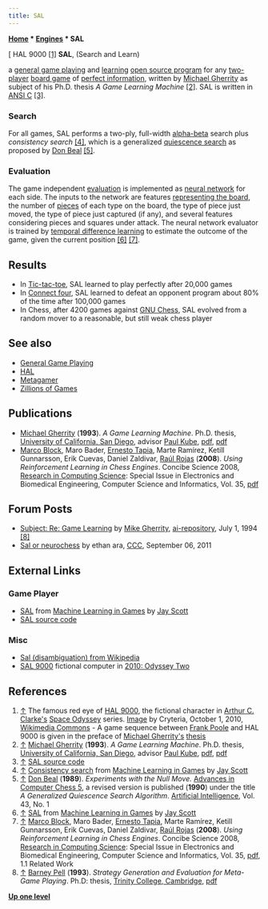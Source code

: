 ```yaml
---
title: SAL
---
```

**[Home](Home "Home") \* [Engines](Engines "Engines") \* SAL**



[ HAL 9000 <a id="cite-note-1" href="#cite-ref-1">[1]</a>
**SAL**, (Search and Learn)  

a [general game playing](General_Game_Playing "General Game Playing") and [learning](Learning "Learning") [open source program](Category:Open_Source "Category:Open Source") for any [two-player](https://en.wikipedia.org/wiki/Two-player_game) [board game](https://en.wikipedia.org/wiki/Board_game) of [perfect information](https://en.wikipedia.org/wiki/Perfect_information), written by [Michael Gherrity](Michael_Gherrity "Michael Gherrity") as subject of his Ph.D. thesis *A Game Learning Machine* <a id="cite-note-2" href="#cite-ref-2">[2]</a>. SAL is written in [ANSI C](C "C") <a id="cite-note-3" href="#cite-ref-3">[3]</a>. 



### Search


For all games, SAL performs a two-ply, full-width [alpha-beta](Alpha-Beta "Alpha-Beta") search plus *consistency search* <a id="cite-note-4" href="#cite-ref-4">[4]</a>, which is a generalized [quiescence search](Quiescence_Search "Quiescence Search") as proposed by [Don Beal](Don_Beal "Don Beal") <a id="cite-note-5" href="#cite-ref-5">[5]</a>. 



### Evaluation


The game independent [evaluation](Evaluation "Evaluation") is implemented as [neural network](Neural_Networks "Neural Networks") for each side. The inputs to the network are features [representing the board](Board_Representation "Board Representation"), the number of [pieces](Pieces "Pieces") of each type on the board, the type of piece just moved, the type of piece just captured (if any), and several features considering pieces and squares under attack. The neural network evaluator is trained by [temporal difference learning](Temporal_Difference_Learning "Temporal Difference Learning") to estimate the outcome of the game, given the current position <a id="cite-note-6" href="#cite-ref-6">[6]</a> <a id="cite-note-7" href="#cite-ref-7">[7]</a>.



## Results


* In [Tic-tac-toe](https://en.wikipedia.org/wiki/Tic-tac-toe), SAL learned to play perfectly after 20,000 games
* In [Connect four](Connect_Four "Connect Four"), SAL learned to defeat an opponent program about 80% of the time after 100,000 games
* In Chess, after 4200 games against [GNU Chess](GNU_Chess "GNU Chess"), SAL evolved from a random mover to a reasonable, but still weak chess player


## See also


* [General Game Playing](General_Game_Playing "General Game Playing")
* [HAL](HAL "HAL")
* [Metagamer](index.php?title=Metagamer&action=edit&redlink=1 "Metagamer (page does not exist)")
* [Zillions of Games](Zillions_of_Games "Zillions of Games")


## Publications


* [Michael Gherrity](Michael_Gherrity "Michael Gherrity") (**1993**). *A Game Learning Machine*. Ph.D. thesis, [University of California, San Diego](https://en.wikipedia.org/wiki/University_of_California,_San_Diego), advisor [Paul Kube](Mathematician#PKube "Mathematician"), [pdf](http://www.gherrity.org/thesis.pdf), [pdf](http://www.top-5000.nl/ps/A%20game%20learning%20machine.pdf)
* [Marco Block](Marco_Block-Berlitz "Marco Block-Berlitz"), Maro Bader, [Ernesto Tapia](http://page.mi.fu-berlin.de/tapia/), Marte Ramírez, Ketill Gunnarsson, Erik Cuevas, Daniel Zaldivar, [Raúl Rojas](Ra%C3%BAl_Rojas "Raúl Rojas") (**2008**). *Using Reinforcement Learning in Chess Engines*. Concibe Science 2008, [Research in Computing Science](http://www.micai.org/rcs/): Special Issue in Electronics and Biomedical Engineering, Computer Science and Informatics, Vol. 35, [pdf](http://page.mi.fu-berlin.de/block/concibe2008.pdf)


## Forum Posts


* [Subject: Re: Game Learning](http://www.cs.cmu.edu/afs/cs/project/ai-repository/ai/areas/games/doc/strategy.txt) by [Mike Gherrity](Michael_Gherrity "Michael Gherrity"), [ai-repository](http://www.cs.cmu.edu/afs/cs/project/ai-repository/ai/), July 1, 1994 <a id="cite-note-8" href="#cite-ref-8">[8]</a>
* [Sal or neurochess](http://www.talkchess.com/forum/viewtopic.php?t=40290) by ethan ara, [CCC](CCC "CCC"), September 06, 2011


## External Links


### Game Player


* [SAL](http://satirist.org/learn-game/systems/sal.html) from [Machine Learning in Games](http://satirist.org/learn-game/) by [Jay Scott](Jay_Scott "Jay Scott")
* [SAL source code](http://www.gherrity.org/sal6.tar.gz)


### Misc


* [Sal (disambiguation) from Wikipedia](https://en.wikipedia.org/wiki/Sal)
* [SAL 9000](https://en.wikipedia.org/wiki/HAL_9000#SAL_9000) fictional computer in [2010: Odyssey Two](https://en.wikipedia.org/wiki/2010:_Odyssey_Two)


## References


1. <a id="cite-ref-1" href="#cite-note-1">↑</a> The famous red eye of [HAL 9000](https://en.wikipedia.org/wiki/HAL_9000), the fictional character in [Arthur C. Clarke's](Category:Arthur_C._Clarke "Category:Arthur C. Clarke") [Space Odyssey](https://en.wikipedia.org/wiki/Space_Odyssey) series. [Image](https://commons.wikimedia.org/wiki/File:HAL9000.svg) by Cryteria, October 1, 2010, [Wikimedia Commons](https://en.wikipedia.org/wiki/Wikimedia_Commons) - A game sequence between [Frank Poole](https://en.wikipedia.org/wiki/Space_Odyssey#Characters) and HAL 9000 is given in the preface of [Michael Gherrity's](Michael_Gherrity "Michael Gherrity") [thesis](Michael_Gherrity#thesis "Michael Gherrity")
2. <a id="cite-ref-2" href="#cite-note-2">↑</a>  [Michael Gherrity](Michael_Gherrity "Michael Gherrity") (**1993**). *A Game Learning Machine*. Ph.D. thesis, [University of California, San Diego](https://en.wikipedia.org/wiki/University_of_California,_San_Diego), advisor [Paul Kube](Mathematician#PKube "Mathematician"), [pdf](http://www.gherrity.org/thesis.pdf), [pdf](http://www.top-5000.nl/ps/A%20game%20learning%20machine.pdf)
3. <a id="cite-ref-3" href="#cite-note-3">↑</a> [SAL source code](http://www.gherrity.org/sal6.tar.gz)
4. <a id="cite-ref-4" href="#cite-note-4">↑</a> [Consistency search](http://satirist.org/learn-game/methods/search/consistency.html) from [Machine Learning in Games](http://satirist.org/learn-game/) by [Jay Scott](Jay_Scott "Jay Scott")
5. <a id="cite-ref-5" href="#cite-note-5">↑</a> [Don Beal](Don_Beal "Don Beal") (**1989**). *Experiments with the Null Move.* [Advances in Computer Chess 5](Advances_in_Computer_Chess_5 "Advances in Computer Chess 5"), a revised version is published (**1990**) under the title *A Generalized Quiescence Search Algorithm*. [Artificial Intelligence](https://en.wikipedia.org/wiki/Artificial_Intelligence_%28journal%29), Vol. 43, No. 1
6. <a id="cite-ref-6" href="#cite-note-6">↑</a> [SAL](http://satirist.org/learn-game/systems/sal.html) from [Machine Learning in Games](http://satirist.org/learn-game/) by [Jay Scott](Jay_Scott "Jay Scott")
7. <a id="cite-ref-7" href="#cite-note-7">↑</a> [Marco Block](Marco_Block-Berlitz "Marco Block-Berlitz"), Maro Bader, [Ernesto Tapia](http://page.mi.fu-berlin.de/tapia/), Marte Ramírez, Ketill Gunnarsson, Erik Cuevas, Daniel Zaldivar, [Raúl Rojas](Ra%C3%BAl_Rojas "Raúl Rojas") (**2008**). *Using Reinforcement Learning in Chess Engines*. Concibe Science 2008, [Research in Computing Science](http://www.micai.org/rcs/): Special Issue in Electronics and Biomedical Engineering, Computer Science and Informatics, Vol. 35, [pdf](http://page.mi.fu-berlin.de/block/concibe2008.pdf), 1.1 Related Work
8. <a id="cite-ref-8" href="#cite-note-8">↑</a> [Barney Pell](Barney_Pell "Barney Pell") (**1993**). *Strategy Generation and Evaluation for Meta-Game Playing*. Ph.D: thesis, [Trinity College, Cambridge](https://en.wikipedia.org/wiki/Trinity_College,_Cambridge), [pdf](http://www.barneypell.com/papers/pell-thesis.pdf)

**[Up one level](Engines "Engines")**







 
